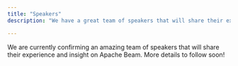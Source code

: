 ```yaml
---
title: "Speakers"
description: "We have a great team of speakers that will share their experience and insight on Apache Beam."

---
```


We are currently confirming an amazing team of speakers that will share their experience and insight on Apache Beam. More details to follow soon!

